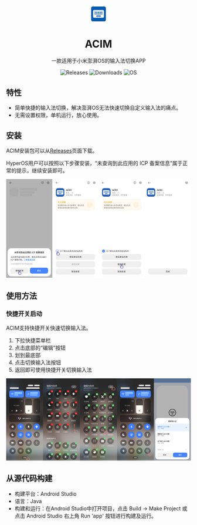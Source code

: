 <p align="center">
  <img width="10%" align="center" src="app\src\main\res\mipmap-xxxhdpi\ic_launcher.png">
</p>
<h1 align="center">
  ACIM
</h1>

<p align="center">
    一款适用于小米澎湃OS的输入法切换APP
</p>
<p align="center">
  <a style="text-decoration:none" href="https://github.com/Yimingtoo/ACIM/releases">
    <img src="https://img.shields.io/github/v/release/Yimingtoo/ACIM?label=Version&style=flat-square&color=00B16A" alt="Releases" />
  </a>
  <a style="text-decoration:none" href="https://github.com/Yimingtoo/ACIM/releases">
    <img src="https://img.shields.io/github/downloads/Yimingtoo/ACIM/total?color=00B16A&style=flat-square" alt="Downloads" />
  </a>
  <a style="text-decoration:none">
    <img src="https://img.shields.io/badge/OS-HyperOS-blue?style=flat-square&color=00B16A" alt="OS" />
  </a>
</p>

## 特性

* 简单快捷的输入法切换，解决澎湃OS无法快速切换自定义输入法的痛点。
* 无需设置权限，单机运行，放心使用。

## 安装

ACIM安装包可以从[Releases](https://github.com/Yimingtoo/ACIM/releases)页面下载。

HyperOS用户可以按照以下步骤安装，“未查询到此应用的 ICP 备案信息”属于正常的提示，继续安装即可。

![Installation](Info\Installation.jpg)

## 使用方法

### 快捷开关启动

ACIM支持快捷开关快速切换输入法。

1. 下拉快捷菜单栏
2. 点击底部的“编辑”按钮
3. 划到最底部
4. 点击切换输入法按钮
5. 返回即可使用快捷开关切换输入法

![Usage](Info\Usage.jpg)

## 从源代码构建

* 构建平台：Android Studio
* 语言：Java
* 构建和运行：在Android Studio中打开项目，点击 Build -> Make Project 或点击 Android Studio 右上角 Run 'app' 按钮进行构建及运行。